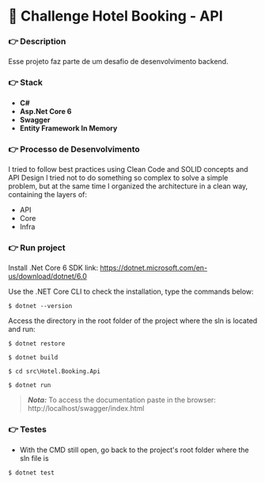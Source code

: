 # :checkered_flag: Challenge Hotel Booking - API

### :point_right: Description
Esse projeto faz parte de um desafio de desenvolvimento backend. 

### :point_right: Stack
- **C#**
- **Asp.Net Core 6**
- **Swagger**
- **Entity Framework In Memory** 
### :point_right: Processo de Desenvolvimento

I tried to follow best practices using Clean Code and SOLID concepts and API Design I tried not to do something so complex to solve a simple problem, but at the same time I organized the architecture in a clean way, containing the layers of:
- API
- Core
- Infra

### :point_right: Run project

Install .Net Core 6 SDK
link: https://dotnet.microsoft.com/en-us/download/dotnet/6.0

Use the .NET Core CLI to check the installation, type the commands below:
```
$ dotnet --version
```
Access the directory in the root folder of the project where the sln is located and run:
```
$ dotnet restore

$ dotnet build

$ cd src\Hotel.Booking.Api

$ dotnet run
```
> **_Nota:_** To access the documentation paste in the browser: http://localhost/swagger/index.html

### :point_right: Testes
- With the CMD still open, go back to the project's root folder where the sln file is
```
$ dotnet test
```
